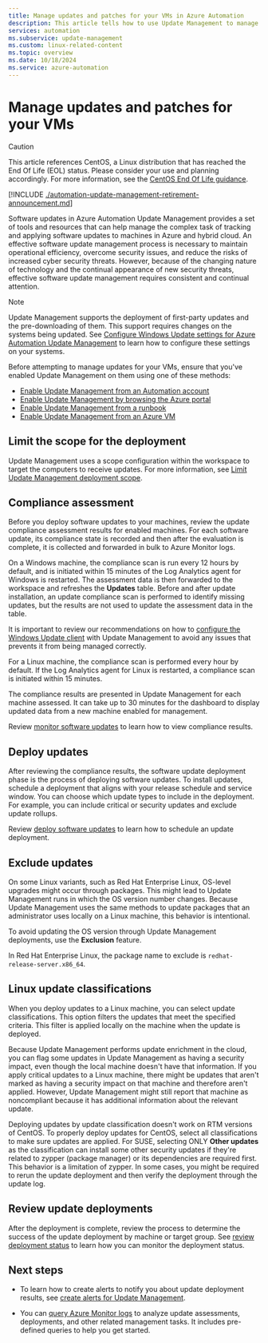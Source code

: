 ```yaml
---
title: Manage updates and patches for your VMs in Azure Automation
description: This article tells how to use Update Management to manage updates and patches for your Azure and non-Azure VMs.
services: automation
ms.subservice: update-management
ms.custom: linux-related-content
ms.topic: overview
ms.date: 10/18/2024
ms.service: azure-automation
---
```


# Manage updates and patches for your VMs

> [!CAUTION]
> This article references CentOS, a Linux distribution that has reached the End Of Life (EOL) status. Please consider your use and planning accordingly. For more information, see the [CentOS End Of Life guidance](/azure/virtual-machines/workloads/centos/centos-end-of-life).

[!INCLUDE [./automation-update-management-retirement-announcement.md](../includes/automation-update-management-retirement-announcement.md)]

Software updates in Azure Automation Update Management provides a set of tools and resources that can help manage the complex task of tracking and applying software updates to machines in Azure and hybrid cloud. An effective software update management process is necessary to maintain operational efficiency, overcome security issues, and reduce the risks of increased cyber security threats. However, because of the changing nature of technology and the continual appearance of new security threats, effective software update management requires consistent and continual attention.

> [!NOTE]
> Update Management supports the deployment of first-party updates and the pre-downloading of them. This support requires changes on the systems being updated. See [Configure Windows Update settings for Azure Automation Update Management](configure-wuagent.md) to learn how to configure these settings on your systems.

Before attempting to manage updates for your VMs, ensure that you've enabled Update Management on them using one of these methods:

* [Enable Update Management from an Automation account](enable-from-automation-account.md)
* [Enable Update Management by browsing the Azure portal](enable-from-portal.md)
* [Enable Update Management from a runbook](enable-from-runbook.md)
* [Enable Update Management from an Azure VM](enable-from-vm.md)

## <a name="scope-configuration"></a>Limit the scope for the deployment

Update Management uses a scope configuration within the workspace to target the computers to receive updates. For more information, see [Limit Update Management deployment scope](scope-configuration.md).

## Compliance assessment

Before you deploy software updates to your machines, review the update compliance assessment results for enabled machines. For each software update, its compliance state is recorded and then after the evaluation is complete, it is collected and forwarded in bulk to Azure Monitor logs.

On a Windows machine, the compliance scan is run every 12 hours by default, and is initiated within 15 minutes of the Log Analytics agent for Windows is restarted. The assessment data is then forwarded to the workspace and refreshes the **Updates** table. Before and after update installation, an update compliance scan is performed to identify missing updates, but the results are not used to update the assessment data in the table.

It is important to review our recommendations on how to [configure the Windows Update client](configure-wuagent.md) with Update Management to avoid any issues that prevents it from being managed correctly.

For a Linux machine, the compliance scan is performed every hour by default. If the Log Analytics agent for Linux is restarted, a compliance scan is initiated within 15 minutes.

The compliance results are presented in Update Management for each machine assessed. It can take up to 30 minutes for the dashboard to display updated data from a new machine enabled for management.

Review [monitor software updates](view-update-assessments.md) to learn how to view compliance results.

## Deploy updates

After reviewing the compliance results, the software update deployment phase is the process of deploying software updates. To install updates, schedule a deployment that aligns with your release schedule and service window. You can choose which update types to include in the deployment. For example, you can include critical or security updates and exclude update rollups.

Review [deploy software updates](deploy-updates.md) to learn how to schedule an update deployment.

## Exclude updates

On some Linux variants, such as Red Hat Enterprise Linux, OS-level upgrades might occur through packages. This might lead to Update Management runs in which the OS version number changes. Because Update Management uses the same methods to update packages that an administrator uses locally on a Linux machine, this behavior is intentional.

To avoid updating the OS version through Update Management deployments, use the **Exclusion** feature.

In Red Hat Enterprise Linux, the package name to exclude is `redhat-release-server.x86_64`.

## Linux update classifications

When you deploy updates to a Linux machine, you can select update classifications. This option filters the updates that meet the specified criteria. This filter is applied locally on the machine when the update is deployed.

Because Update Management performs update enrichment in the cloud, you can flag some updates in Update Management as having a security impact, even though the local machine doesn't have that information. If you apply critical updates to a Linux machine, there might be updates that aren't marked as having a security impact on that machine and therefore aren't applied. However, Update Management might still report that machine as noncompliant because it has additional information about the relevant update.

Deploying updates by update classification doesn't work on RTM versions of CentOS. To properly deploy updates for CentOS, select all classifications to make sure updates are applied. For SUSE, selecting ONLY **Other updates** as the classification can install some other security updates if they're related to zypper (package manager) or its dependencies are required first. This behavior is a limitation of zypper. In some cases, you might be required to rerun the update deployment and then verify the deployment through the update log.

## Review update deployments

After the deployment is complete, review the process to determine the success of the update deployment by machine or target group. See [review deployment status](deploy-updates.md#check-deployment-status) to learn how you can monitor the deployment status.

## Next steps

* To learn how to create alerts to notify you about update deployment results, see [create alerts for Update Management](configure-alerts.md).

* You can [query Azure Monitor logs](query-logs.md) to analyze update assessments, deployments, and other related management tasks. It includes pre-defined queries to help you get started.
